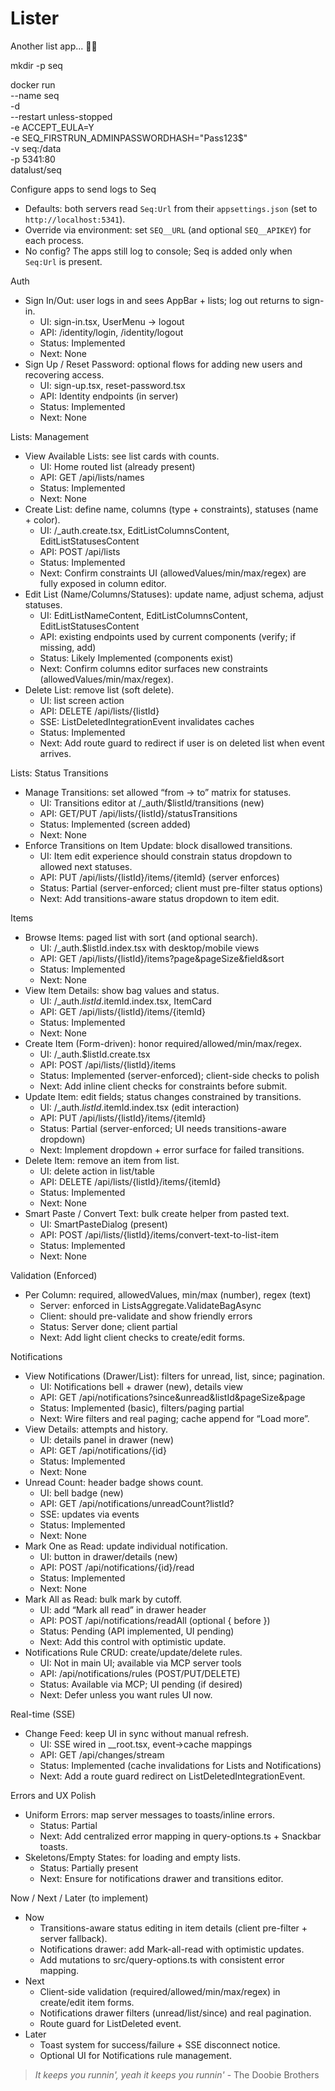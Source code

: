 # Lister

Another list app... 🤦‍♂️

mkdir -p seq

docker run \
--name seq \
-d \
--restart unless-stopped \
-e ACCEPT_EULA=Y \
-e SEQ_FIRSTRUN_ADMINPASSWORDHASH="Pass123$" \
-v seq:/data \
-p 5341:80 \
datalust/seq

Configure apps to send logs to Seq

- Defaults: both servers read `Seq:Url` from their `appsettings.json` (set to `http://localhost:5341`).
- Override via environment: set `SEQ__URL` (and optional `SEQ__APIKEY`) for each process.
- No config? The apps still log to console; Seq is added only when `Seq:Url` is present.

Auth

- Sign In/Out: user logs in and sees AppBar + lists; log out returns to sign-in.
    - UI: sign-in.tsx, UserMenu → logout
    - API: /identity/login, /identity/logout
    - Status: Implemented
    - Next: None
- Sign Up / Reset Password: optional flows for adding new users and recovering access.
    - UI: sign-up.tsx, reset-password.tsx
    - API: Identity endpoints (in server)
    - Status: Implemented
    - Next: None

Lists: Management

- View Available Lists: see list cards with counts.
    - UI: Home routed list (already present)
    - API: GET /api/lists/names
    - Status: Implemented
    - Next: None
- Create List: define name, columns (type + constraints), statuses (name + color).
    - UI: /_auth.create.tsx, EditListColumnsContent, EditListStatusesContent
    - API: POST /api/lists
    - Status: Implemented
    - Next: Confirm constraints UI (allowedValues/min/max/regex) are fully exposed in column editor.
- Edit List (Name/Columns/Statuses): update name, adjust schema, adjust statuses.
    - UI: EditListNameContent, EditListColumnsContent, EditListStatusesContent
    - API: existing endpoints used by current components (verify; if missing, add)
    - Status: Likely Implemented (components exist)
    - Next: Confirm columns editor surfaces new constraints (allowedValues/min/max/regex).
- Delete List: remove list (soft delete).
    - UI: list screen action
    - API: DELETE /api/lists/{listId}
    - SSE: ListDeletedIntegrationEvent invalidates caches
    - Status: Implemented
    - Next: Add route guard to redirect if user is on deleted list when event arrives.

Lists: Status Transitions

- Manage Transitions: set allowed “from → to” matrix for statuses.
    - UI: Transitions editor at /_auth/$listId/transitions (new)
    - API: GET/PUT /api/lists/{listId}/statusTransitions
    - Status: Implemented (screen added)
    - Next: None
- Enforce Transitions on Item Update: block disallowed transitions.
    - UI: Item edit experience should constrain status dropdown to allowed next statuses.
    - API: PUT /api/lists/{listId}/items/{itemId} (server enforces)
    - Status: Partial (server-enforced; client must pre-filter status options)
    - Next: Add transitions-aware status dropdown to item edit.

Items

- Browse Items: paged list with sort (and optional search).
    - UI: /_auth.$listId.index.tsx with desktop/mobile views
    - API: GET /api/lists/{listId}/items?page&pageSize&field&sort
    - Status: Implemented
    - Next: None
- View Item Details: show bag values and status.
    - UI: /_auth.$listId.$itemId.index.tsx, ItemCard
    - API: GET /api/lists/{listId}/items/{itemId}
    - Status: Implemented
    - Next: None
- Create Item (Form-driven): honor required/allowed/min/max/regex.
    - UI: /_auth.$listId.create.tsx
    - API: POST /api/lists/{listId}/items
    - Status: Implemented (server-enforced); client-side checks to polish
    - Next: Add inline client checks for constraints before submit.
- Update Item: edit fields; status changes constrained by transitions.
    - UI: /_auth.$listId.$itemId.index.tsx (edit interaction)
    - API: PUT /api/lists/{listId}/items/{itemId}
    - Status: Partial (server-enforced; UI needs transitions-aware dropdown)
    - Next: Implement dropdown + error surface for failed transitions.
- Delete Item: remove an item from list.
    - UI: delete action in list/table
    - API: DELETE /api/lists/{listId}/items/{itemId}
    - Status: Implemented
    - Next: None
- Smart Paste / Convert Text: bulk create helper from pasted text.
    - UI: SmartPasteDialog (present)
    - API: POST /api/lists/{listId}/items/convert-text-to-list-item
    - Status: Implemented
    - Next: None

Validation (Enforced)

- Per Column: required, allowedValues, min/max (number), regex (text)
    - Server: enforced in ListsAggregate.ValidateBagAsync
    - Client: should pre-validate and show friendly errors
    - Status: Server done; client partial
    - Next: Add light client checks to create/edit forms.

Notifications

- View Notifications (Drawer/List): filters for unread, list, since; pagination.
    - UI: Notifications bell + drawer (new), details view
    - API: GET /api/notifications?since&unread&listId&pageSize&page
    - Status: Implemented (basic), filters/paging partial
    - Next: Wire filters and real paging; cache append for “Load more”.
- View Details: attempts and history.
    - UI: details panel in drawer (new)
    - API: GET /api/notifications/{id}
    - Status: Implemented
    - Next: None
- Unread Count: header badge shows count.
    - UI: bell badge (new)
    - API: GET /api/notifications/unreadCount?listId?
    - SSE: updates via events
    - Status: Implemented
    - Next: None
- Mark One as Read: update individual notification.
    - UI: button in drawer/details (new)
    - API: POST /api/notifications/{id}/read
    - Status: Implemented
    - Next: None
- Mark All as Read: bulk mark by cutoff.
    - UI: add “Mark all read” in drawer header
    - API: POST /api/notifications/readAll (optional { before })
    - Status: Pending (API implemented, UI pending)
    - Next: Add this control with optimistic update.
- Notifications Rule CRUD: create/update/delete rules.
    - UI: Not in main UI; available via MCP server tools
    - API: /api/notifications/rules (POST/PUT/DELETE)
    - Status: Available via MCP; UI pending (if desired)
    - Next: Defer unless you want rules UI now.

Real-time (SSE)

- Change Feed: keep UI in sync without manual refresh.
    - UI: SSE wired in __root.tsx, event→cache mappings
    - API: GET /api/changes/stream
    - Status: Implemented (cache invalidations for Lists and Notifications)
    - Next: Add a route guard redirect on ListDeletedIntegrationEvent.

Errors and UX Polish

- Uniform Errors: map server messages to toasts/inline errors.
    - Status: Partial
    - Next: Add centralized error mapping in query-options.ts + Snackbar toasts.
- Skeletons/Empty States: for loading and empty lists.
    - Status: Partially present
    - Next: Ensure for notifications drawer and transitions editor.

Now / Next / Later (to implement)

- Now
    - Transitions-aware status editing in item details (client pre-filter + server fallback).
    - Notifications drawer: add Mark-all-read with optimistic updates.
    - Add mutations to src/query-options.ts with consistent error mapping.
- Next
    - Client-side validation (required/allowed/min/max/regex) in create/edit item forms.
    - Notifications drawer filters (unread/list/since) and real pagination.
    - Route guard for ListDeleted event.
- Later
    - Toast system for success/failure + SSE disconnect notice.
    - Optional UI for Notifications rule management.


> _It keeps you runnin', yeah it keeps you runnin'_ - The Doobie Brothers
